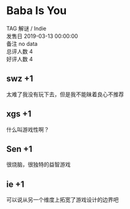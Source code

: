 



# Baba Is You
  
TAG 解谜 / Indie  
发售日 2019-03-13 00:00:00  
备注 no data  
总评人数 4  
好评人数 4
## swz +1


太难了我没有玩下去，但是我不能昧着良心不推荐
## xgs +1


什么叫游戏性啊？
## Sen +1


很烧脑，很独特的益智游戏
## ie +1


可以说从另一个维度上拓宽了游戏设计的边界吧